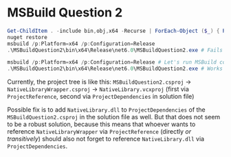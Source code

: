 # MSBuild Question 2

```powershell
Get-ChildItem . -include bin,obj,x64 -Recurse | ForEach-Object ($_) { Remove-Item $_.FullName -Force -Recurse }
nuget restore
msbuild /p:Platform=x64 /p:Configuration=Release
.\MSBuildQuestion2\bin\x64\Release\net6.0\MSBuildQuestion2.exe # Fails with "Unable to load DLL 'NativeLibrary.dll'"

msbuild /p:Platform=x64 /p:Configuration=Release # Let's run MSBuild command again
.\MSBuildQuestion2\bin\x64\Release\net6.0\MSBuildQuestion2.exe # Works as expected: prints "Hello from NativeLibrary"
```

Currently, the project tree is like
this: `MSBuildQuestion2.csproj` -> `NativeLibraryWrapper.csproj` -> `NativeLibrary.vcxproj` (first
via `ProjectReference`, second via `ProjectDependencies` in solution file)

Possible fix is to add `NativeLibrary.dll` to `ProjectDependencies` of the `MSBuildQuestion2.csproj` in the solution
file as well. But that does not seem to be a robust solution, because this means that whoever wants to reference
`NativeLibraryWrapper` via `ProjectReference` (directly _or transitively_) should also not forget to reference
`NativeLibrary.dll` via `ProjectDependencies`.

